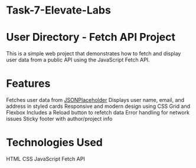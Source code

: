 # Task-7-Elevate-Labs

# User Directory - Fetch API Project
This is a simple web project that demonstrates how to fetch and display user data from a public API using the JavaScript Fetch API.

# Features
Fetches user data from [JSONPlaceholder](https://jsonplaceholder.typicode.com/users)
Displays user name, email, and address in styled cards
Responsive and modern design using CSS Grid and Flexbox
Includes a Reload button to refetch data
Error handling for network issues
Sticky footer with author/project info

# Technologies Used
HTML
CSS
JavaScript
Fetch API

